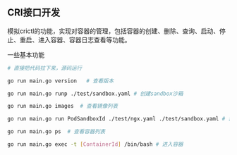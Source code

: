 ## CRI接口开发
模拟crictl的功能，实现对容器的管理，包括容器的创建、删除、查询、启动、停止、重启、进入容器、容器日志查看等功能。

一些基本功能
```bash
# 直接把代码拉下来，源码运行

go run main.go version   # 查看版本

go run main.go runp ./test/sandbox.yaml # 创建sandbox沙箱

go run main.go images  # 查看镜像列表

go run main.go run PodSandboxId ./test/ngx.yaml ./test/sandbox.yaml # 创建 单容器POD

go run main.go ps  # 查看容器列表

go run main.go exec -t [ContainerId] /bin/bash # 进入容器

```
